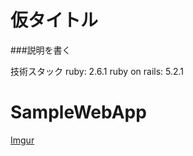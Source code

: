 # 仮タイトル
###説明を書く

技術スタック
ruby: 2.6.1
ruby on rails: 5.2.1

# SampleWebApp
[Imgur](https://i.imgur.com/p02UOoJ.png)
